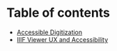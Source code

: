 # Table of contents

* [Accessible Digitization](README.md)
* [IIIF Viewer UX and Accessibility](<README (1).md>)

